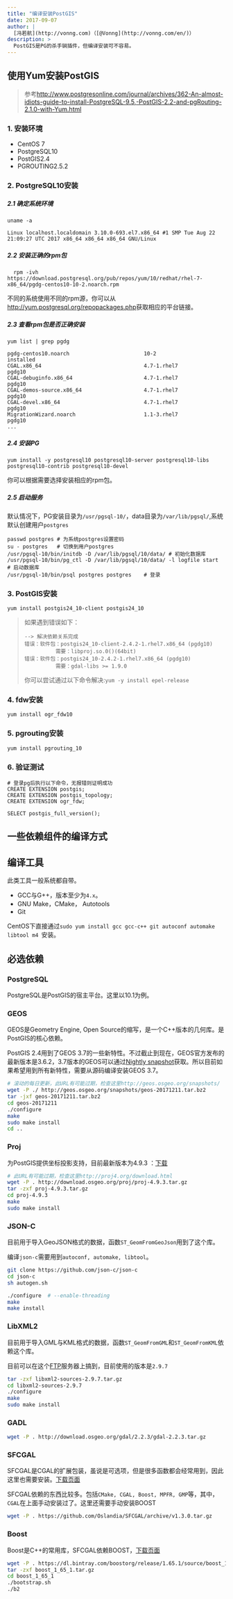 ```yaml
---
title: "编译安装PostGIS"
date: 2017-09-07
author: |
  [冯若航](http://vonng.com)（[@Vonng](http://vonng.com/en/)）
description: >
  PostGIS是PG的杀手锏插件，但编译安装可不容易。
---
```




## 使用Yum安装PostGIS

> 参考<http://www.postgresonline.com/journal/archives/362-An-almost-idiots-guide-to-install-PostgreSQL-9.5,-PostGIS-2.2-and-pgRouting-2.1.0-with-Yum.html>

### 1. 安装环境

- CentOS 7
- PostgreSQL10
- PostGIS2.4
- PGROUTING2.5.2



### 2. PostgreSQL10安装

##### 2.1 确定系统环境

```
uname -a

Linux localhost.localdomain 3.10.0-693.el7.x86_64 #1 SMP Tue Aug 22 21:09:27 UTC 2017 x86_64 x86_64 x86_64 GNU/Linux
```

##### 2.2 安装正确的rpm包

```
  rpm -ivh https://download.postgresql.org/pub/repos/yum/10/redhat/rhel-7-x86_64/pgdg-centos10-10-2.noarch.rpm
```

不同的系统使用不同的rpm源，你可以从 <http://yum.postgresql.org/repopackages.php>获取相应的平台链接。

##### 2.3 查看rpm包是否正确安装

```
yum list | grep pgdg

pgdg-centos10.noarch                        10-2                       installed
CGAL.x86_64                                 4.7-1.rhel7                pgdg10
CGAL-debuginfo.x86_64                       4.7-1.rhel7                pgdg10
CGAL-demos-source.x86_64                    4.7-1.rhel7                pgdg10
CGAL-devel.x86_64                           4.7-1.rhel7                pgdg10
MigrationWizard.noarch                      1.1-3.rhel7                pgdg10
...
```

##### 2.4 安装PG

```
yum install -y postgresql10 postgresql10-server postgresql10-libs postgresql10-contrib postgresql10-devel
```

你可以根据需要选择安装相应的rpm包。

##### 2.5 启动服务

默认情况下，PG安装目录为`/usr/pgsql-10/`，data目录为`/var/lib/pgsql/`,系统默认创建用户`postgres`

```
passwd postgres # 为系统postgres设置密码
su - postgres 	# 切换到用户postgres
/usr/pgsql-10/bin/initdb -D /var/lib/pgsql/10/data/	# 初始化数据库
/usr/pgsql-10/bin/pg_ctl -D /var/lib/pgsql/10/data/ -l logfile start	# 启动数据库
/usr/pgsql-10/bin/psql postgres postgres	# 登录
```

### 3. PostGIS安装

```
yum install postgis24_10-client postgis24_10
```

> 如果遇到错误如下：
>
> ```
> --> 解决依赖关系完成
> 错误：软件包：postgis24_10-client-2.4.2-1.rhel7.x86_64 (pgdg10)
>           需要：libproj.so.0()(64bit)
> 错误：软件包：postgis24_10-2.4.2-1.rhel7.x86_64 (pgdg10)
>           需要：gdal-libs >= 1.9.0
> ```
> 你可以尝试通过以下命令解决:```yum -y install epel-release```

### 4. fdw安装

```
yum install ogr_fdw10
```

### 5. pgrouting安装

```
yum install pgrouting_10
```

### 6. 验证测试

```
# 登录pg后执行以下命令，无报错则证明成功
CREATE EXTENSION postgis;
CREATE EXTENSION postgis_topology;
CREATE EXTENSION ogr_fdw;

SELECT postgis_full_version();
```



## 一些依赖组件的编译方式



## 编译工具

此类工具一般系统都自带。

* GCC与G++，版本至少为`4.x`。
* GNU Make，CMake， Autotools
* Git 

CentOS下直接通过`sudo yum install gcc gcc-c++ git autoconf automake libtool m4 `安装。



## 必选依赖

### PostgreSQL

PostgreSQL是PostGIS的宿主平台。这里以10.1为例。



### GEOS

GEOS是Geometry Engine, Open Source的缩写，是一个C++版本的几何库。是PostGIS的核心依赖。

PostGIS 2.4用到了GEOS 3.7的一些新特性。不过截止到现在，GEOS官方发布的最新版本是3.6.2，3.7版本的GEOS可以通过[Nightly snapshot](http://geos.osgeo.org/snapshots/)获取。所以目前如果希望用到所有新特性，需要从源码编译安装GEOS 3.7。

```bash
# 滚动的每日更新，此URL有可能过期，检查这里http://geos.osgeo.org/snapshots/
wget -P ./ http://geos.osgeo.org/snapshots/geos-20171211.tar.bz2
tar -jxf geos-20171211.tar.bz2
cd geos-20171211
./configure
make
sudo make install
cd ..
```

### Proj

为PostGIS提供坐标投影支持，目前最新版本为4.9.3 ：[下载](http://proj4.org/download.html)

```bash
# 此URL有可能过期，检查这里http://proj4.org/download.html
wget -P . http://download.osgeo.org/proj/proj-4.9.3.tar.gz
tar -zxf proj-4.9.3.tar.gz
cd proj-4.9.3
make 
sudo make install
```

### JSON-C

目前用于导入GeoJSON格式的数据，函数`ST_GeomFromGeoJson`用到了这个库。

编译`json-c`需要用到`autoconf, automake, libtool`。

```bash
git clone https://github.com/json-c/json-c
cd json-c
sh autogen.sh

./configure  # --enable-threading
make
make install
```

### LibXML2

目前用于导入GML与KML格式的数据，函数`ST_GeomFromGML`和`ST_GeomFromKML`依赖这个库。

目前可以在这个[FTP](ftp://xmlsoft.org/libxml2/)服务器上搞到，目前使用的版本是`2.9.7`

```bash
tar -zxf libxml2-sources-2.9.7.tar.gz
cd libxml2-sources-2.9.7
./configure
make 
sudo make install
```



### GADL

```bash
wget -P . http://download.osgeo.org/gdal/2.2.3/gdal-2.2.3.tar.gz
```



### SFCGAL

SFCGAL是CGAL的扩展包装，虽说是可选项，但是很多函数都会经常用到，因此这里也需要安装。[下载页面](http://oslandia.github.io/SFCGAL/installation.html)

SFCGAL依赖的东西比较多。包括`CMake, CGAL, Boost, MPFR, GMP`等，其中，`CGAL`在上面手动安装过了。这里还需要手动安装BOOST

```bash
wget -P . https://github.com/Oslandia/SFCGAL/archive/v1.3.0.tar.gz

```



### Boost

Boost是C++的常用库，SFCGAL依赖BOOST，[下载页面](http://www.boost.org)

```bash
wget -P . https://dl.bintray.com/boostorg/release/1.65.1/source/boost_1_65_1.tar.gz
tar -zxf boost_1_65_1.tar.gz
cd boost_1_65_1
./bootstrap.sh
./b2
```


